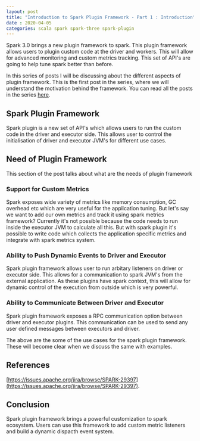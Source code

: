 ```yaml
---
layout: post
title: "Introduction to Spark Plugin Framework - Part 1 : Introduction"
date : 2020-04-05
categories: scala spark spark-three spark-plugin
---
```

Spark 3.0 brings a new plugin framework to spark. This plugin framework allows users to plugin custom code at the driver and workers. This will allow for advanced monitoring and custom metrics tracking. This set of API's are going to help tune spark better than before.

In this series of posts I will be discussing about the different aspects of plugin framework. This is the first post in the series, where we will understand the motivation behind the framework. You can read all the posts in the series [here](/categories/spark-plugin).


## Spark Plugin Framework

Spark plugin is a new set of API's which allows users to run the custom code in the driver and executor side. This allows user to control the initialisation of driver and executor JVM's for different  use cases.

## Need of Plugin Framework

This section of the post talks about what are the needs of plugin framework

### Support for Custom Metrics

Spark exposes wide variety of metrics like memory consumption, GC overhead etc which are very useful for the application tuning. But let's say we want to add our own metrics and track it using spark metrics framework? Currently it's not possible because the code needs to run inside the executor JVM to calculate all this. But with spark plugin it's possible to write code which collects the application specific metrics and integrate with spark metrics system.


### Ability to Push Dynamic Events to Driver and Executor

Spark plugin framework allows user to run arbitary listeners on driver or executor side. This allows for a communication to spark JVM's from the external application. As these plugins have spark context, this will allow for dynamic control of the execution from outside which is very powerful. 


### Ability to Communicate Between Driver and Executor

Spark plugin framework exposes a RPC communication option between driver and executor plugins. This communication can be used to send any user defined messages between executors and driver.

The above are the some of the use cases for the spark plugin framework. These will become clear when we discuss the same with examples.


## References

[https://issues.apache.org/jira/browse/SPARK-29397](https://issues.apache.org/jira/browse/SPARK-29397).


## Conclusion

Spark plugin framework brings a powerful customization to spark ecosystem. Users can use this framework to add custom metric listeners and build a dynamic dispacth event system. 
